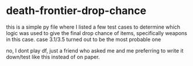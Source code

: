 # death-frontier-drop-chance
this is a simple py file where I listed a few test cases to determine which logic was used to give the final drop chance of items, specifically weapons in this case.
case 3.1/3.5 turned out to be the most probable one

no, I dont play df, just a friend who asked me and me preferring to write it down/test like this instead of on paper.
